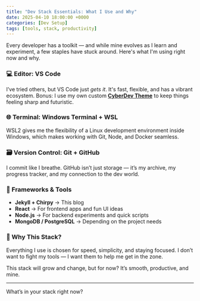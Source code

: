 ```yaml
---
title: "Dev Stack Essentials: What I Use and Why"
date: 2025-04-10 18:00:00 +0000
categories: [Dev Setup]
tags: [tools, stack, productivity]
---
```


Every developer has a toolkit — and while mine evolves as I learn and experiment, a few staples have stuck around. Here's what I'm using right now and why.

### 💻 Editor: VS Code
I’ve tried others, but VS Code just *gets it*. It's fast, flexible, and has a vibrant ecosystem. Bonus: I use my own custom [**CyberDev Theme**](https://github.com/phillipggreen/cyberdev-vscode) to keep things feeling sharp and futuristic.

### 🌐 Terminal: Windows Terminal + WSL
WSL2 gives me the flexibility of a Linux development environment inside Windows, which makes working with Git, Node, and Docker seamless.

### 🗃️ Version Control: Git + GitHub
I commit like I breathe. GitHub isn’t just storage — it’s my archive, my progress tracker, and my connection to the dev world.

### 🔨 Frameworks & Tools
- **Jekyll + Chirpy** → This blog
- **React** → For frontend apps and fun UI ideas
- **Node.js** → For backend experiments and quick scripts
- **MongoDB / PostgreSQL** → Depending on the project needs

### 🧠 Why This Stack?
Everything I use is chosen for speed, simplicity, and staying focused. I don’t want to fight my tools — I want them to help me get in the zone.

This stack will grow and change, but for now? It’s smooth, productive, and mine.

---

What’s in your stack right now?
